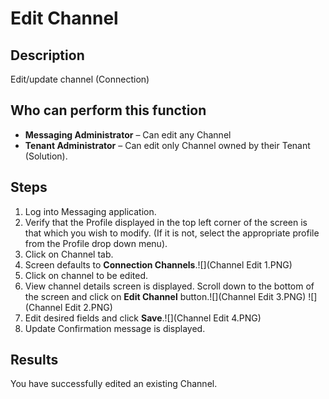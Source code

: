 # Edit Channel
## Description
Edit/update channel (Connection)
## Who can perform this function
* **Messaging Administrator** – Can edit any Channel
* **Tenant Administrator** – Can edit only Channel owned by their Tenant (Solution).

## Steps
1. Log into Messaging application.
2. Verify that the Profile displayed in the top left corner of the screen is that which you wish to modify. (If it is not, select the appropriate profile from the Profile drop down menu).
3. Click on Channel tab.
4. Screen defaults to **Connection Channels**.![](Channel Edit 1.PNG)
5. Click on channel to be edited.
6. View channel details screen is displayed. Scroll down to the bottom of the screen and click on **Edit Channel** button.![](Channel Edit 3.PNG)
![](Channel Edit 2.PNG)
7. Edit desired fields and click **Save**.![](Channel Edit 4.PNG)
8. Update Confirmation message is displayed.

## Results
You have successfully edited an existing Channel.

